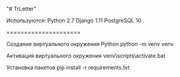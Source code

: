 "# TrLetter"

Используются:
Python 2.7
Django 1.11
PostgreSQL 10


=====================

Создание виртуального окружения Python python -m venv venv

Активация виртуального окружения venv\scripts\activate.bat

Установка пакетов pip install -r requirements.txt